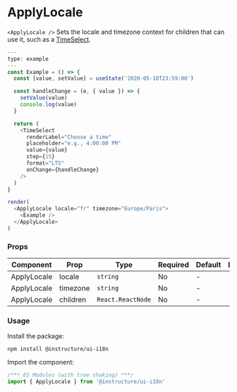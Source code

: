 # ApplyLocale


`<ApplyLocale />` Sets the locale and timezone context for children that can
use it, such as a [TimeSelect](#TimeSelect).

```js
---
type: example
---
const Example = () => {
  const [value, setValue] = useState('2020-05-18T23:59:00')

  const handleChange = (e, { value }) => {
    setValue(value)
    console.log(value)
  }

  return (
    <TimeSelect
      renderLabel="Choose a time"
      placeholder="e.g., 4:00:00 PM"
      value={value}
      step={15}
      format="LTS"
      onChange={handleChange}
    />
  )
}

render(
  <ApplyLocale locale="fr" timezone="Europe/Paris">
    <Example />
  </ApplyLocale>
)
```


### Props

| Component | Prop | Type | Required | Default | Description |
|-----------|------|------|----------|---------|-------------|
| ApplyLocale | locale | `string` | No | - |  |
| ApplyLocale | timezone | `string` | No | - |  |
| ApplyLocale | children | `React.ReactNode` | No | - |  |

### Usage

Install the package:

```shell
npm install @instructure/ui-i18n
```

Import the component:

```javascript
/*** ES Modules (with tree shaking) ***/
import { ApplyLocale } from '@instructure/ui-i18n'
```

